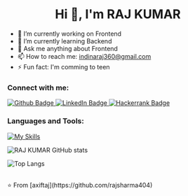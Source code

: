  <h1 align="center">Hi 👋, I'm RAJ KUMAR</h1>

- 🔭 I’m currently working on Frontend
- 🌱 I’m currently learning Backend
- 💬 Ask me anything about Frontend
- 📫 How to reach me: indinaraj360@gmail.com
- ⚡ Fun fact: I'm comming to teen
  
### Connect with me:
<div id="badges">
  <a href="https://github.com/rajsharma404">
    <img src="https://img.shields.io/badge/Github-purple?style=for-the-badge&logo=Github&logoColor=black" alt="Github Badge"/>
  </a>
   <a href="https://www.linkedin.com/in/raj-sharma-171a79274/">
    <img src="https://img.shields.io/badge/Linkedin-SkyBlue?style=for-the-badge&logo=Linkedin&logoColor=black" alt="LinkedIn Badge"/>
  </a>
     <a href="https://www.hackerrank.com/profile/indianraj360">
    <img src="https://img.shields.io/badge/Hackkerrank-blue?style=for-the-badge&logo=Hackerrank&logoColor=black" alt="Hackerrank Badge"/>
  </a>

</div>

### Languages and Tools:
[![My Skills](https://skillicons.dev/icons?i=html,css,bootstrap,javascript,react,nextjs,nodejs,mongodb,java,git,postman,xd&perline=5)](https://skillicons.dev)

![RAJ KUMAR GitHub stats](https://github-readme-stats.vercel.app/api?username=rajsharma404&show_icons=true&theme=dark)

![Top Langs](https://github-readme-stats.vercel.app/api/top-langs/?username=rajsharma404&theme=dark)


<br>
⭐️ From [axiftaj](https://github.com/rajsharma404)
